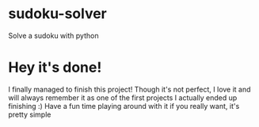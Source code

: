 # sudoku-solver
 Solve a sudoku with python

# Hey it's done!
 I finally managed to finish this project! Though it's not perfect, I love it and will always remember it as one of the first projects I actually ended up finishing :)
 Have a fun time playing around with it if you really want, it's pretty simple
